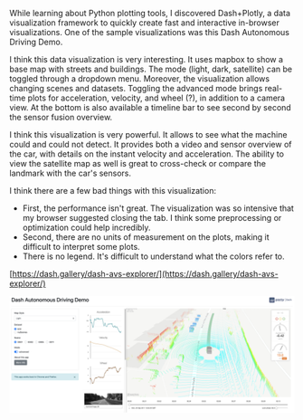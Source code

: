 While learning about Python plotting tools, I discovered Dash+Plotly, a data visualization framework to quickly create fast and interactive in-browser visualizations. One of the sample visualizations was this Dash Autonomous Driving Demo.

I think this data visualization is very interesting. It uses mapbox to show a base map with streets and buildings. The mode (light, dark, satellite) can be toggled through a dropdown menu. Moreover, the visualization allows changing scenes and datasets. Toggling the advanced mode brings real-time plots for acceleration, velocity, and wheel (?), in addition to a camera view. At the bottom is also available a timeline bar to see second by second the sensor fusion overview.

I think this visualization is very powerful. It allows to see what the machine could and could not detect. It provides both a video and sensor overview of the car, with details on the instant velocity and acceleration. The ability to view the satellite map as well is great to cross-check or compare the landmark with the car's sensors.

I think there are a few bad things with this visualization:
- First, the performance isn't great. The visualization was so intensive that my browser suggested closing the tab. I think some preprocessing or optimization could help incredibly.
- Second, there are no units of measurement on the plots, making it difficult to interpret some plots.
- There is no legend. It's difficult to understand what the colors refer to.

[https://dash.gallery/dash-avs-explorer/](https://dash.gallery/dash-avs-explorer/)

![Autonomous driving data visualization with Dash](img/autonomous-driving.png)
